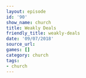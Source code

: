 ```yaml
---
layout: episode
id: '90'
show_name: church
title: Weakly Deals
friendly_title: weakly-deals
date: '09/07/2018'
source_url: 
games: []
category: church
tags:
- church
---
```

